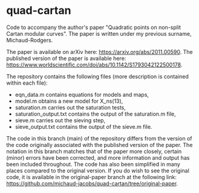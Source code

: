 # quad-cartan
Code to accompany the author's paper "Quadratic points on non-split Cartan modular curves".
The paper is written under my previous surname, Michaud-Rodgers.

The paper is available on arXiv here: https://arxiv.org/abs/2011.00590.
The published version of the paper is available here: https://www.worldscientific.com/doi/abs/10.1142/S1793042122500178.

The repository contains the following files (more description is contained within each file):

- eqn_data.m contains equations for models and maps,
- model.m obtains a new model for X_ns(13),
- saturation.m carries out the saturation tests,
- saturation_output.txt contains the output of the saturation.m file,
- sieve.m carries out the sieving step,
- sieve_output.txt contains the output of the sieve.m file.

The code in this branch (main) of the repository differs from the version of the code originally associated with the published version of the paper. The notation in this branch matches that of the paper more closely, certain (minor) errors have been corrected, and more information and output has been included throughout. The code has also been simplified in many places compared to the original version. If you do wish to see the original code, it is available in the original-paper branch at the following link: https://github.com/michaud-jacobs/quad-cartan/tree/original-paper.
